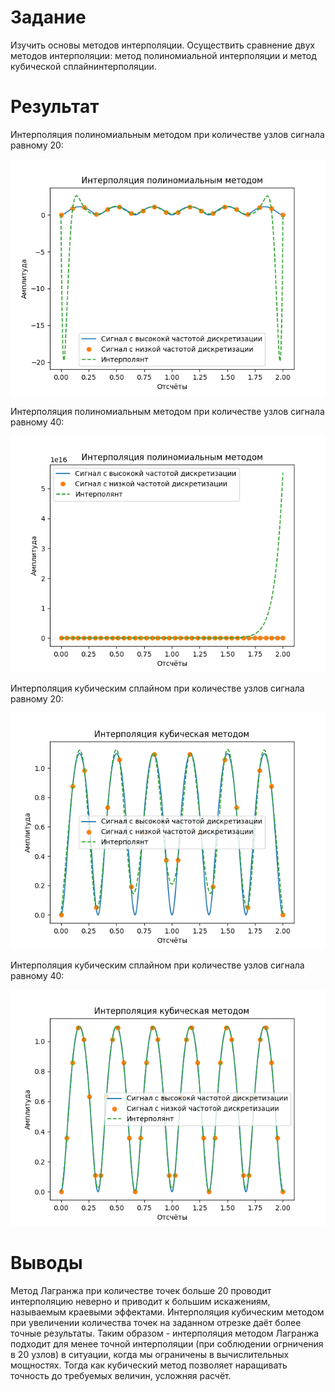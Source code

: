 # Задание

Изучить основы методов интерполяции. Осуществить сравнение двух методов интерполяции: метод полиномиальной интерполяции и метод кубической сплайнинтерполяции.

# Результат

Интерполяция полиномиальным методом при количестве узлов сигнала равному 20:

![Интерполяция методом лагранжа по 20 точек](<Интерполяция методом лагранжа по 20 точек.png>)

Интерполяция полиномиальным методом при количестве узлов сигнала равному 40:

![Интерполяция методом лагранжа по 40 точек](<Интерполяция методом лагранжа по 40 точек.png>)

Интерполяция кубическим сплайном при количестве узлов сигнала равному 20:

![Кубическая интерполяция по 20 точек.png](<Кубическая интерполяция по 20 точек.png>)

Интерполяция кубическим сплайном при количестве узлов сигнала равному 40:

![Кубическая интерполяция по 40 точек.png](<Кубическая интерполяция по 40 точек.png>)

# Выводы

Метод Лагранжа при количестве точек больше 20 проводит интерполяцию неверно и приводит к большим искажениям, называемым краевыми эффектами. Интерполяция кубическим методом при увеличении количества точек на заданном отрезке даёт более точные результаты. Таким образом - интерполяция методом Лагранжа подходит для менее точной интерполяции (при соблюдении огрничения в 20 узлов) в ситуации, когда мы ограничены в вычислительных мощностях. Тогда как кубический метод позволяет наращивать точность до требуемых величин, усложняя расчёт.
